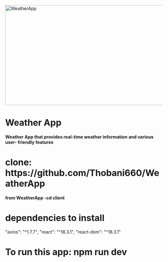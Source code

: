 <img src="https://socialify.git.ci/Thobani660/WeatherApp/image?language=1&owner=1&name=1&stargazers=1&theme=Light" alt="WeatherApp" width="640" height="320" />
<h1>Weather App</h1>
<h4>
   Weather App that provides real-time weather information and various user-
friendly features
</h4>
<h1>clone: https://github.com/Thobani660/WeatherApp</h1>
<h4>from WeatherApp -cd client</h4>
<h1>dependencies to install</h1>
<p>
   "axios": "^1.7.7",
    "react": "^18.3.1",
    "react-dom": "^18.3.1"
</p>
<h1>To run this app: npm run dev</h1>
<h6></h6>

